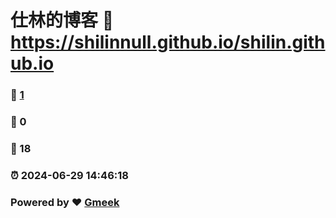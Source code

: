 # 仕林的博客 :link: https://shilinnull.github.io/shilin.github.io 
### :page_facing_up: [1](https://shilinnull.github.io/shilin.github.io/tag.html) 
### :speech_balloon: 0 
### :hibiscus: 18 
### :alarm_clock: 2024-06-29 14:46:18 
### Powered by :heart: [Gmeek](https://github.com/Meekdai/Gmeek)
